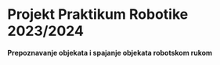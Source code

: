 # Projekt Praktikum Robotike 2023/2024
<b>Prepoznavanje objekata i spajanje objekata robotskom rukom</b>
